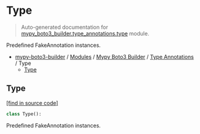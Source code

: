 # Type

> Auto-generated documentation for [mypy_boto3_builder.type_annotations.type](https://github.com/vemel/mypy_boto3_builder/blob/master/mypy_boto3_builder/type_annotations/type.py) module.

Predefined FakeAnnotation instances.

- [mypy-boto3-builder](../../README.md#mypy_boto3_builder) / [Modules](../../MODULES.md#mypy-boto3-builder-modules) / [Mypy Boto3 Builder](../index.md#mypy-boto3-builder) / [Type Annotations](index.md#type-annotations) / Type
    - [Type](#type)

## Type

[[find in source code]](https://github.com/vemel/mypy_boto3_builder/blob/master/mypy_boto3_builder/type_annotations/type.py#L25)

```python
class Type():
```

Predefined FakeAnnotation instances.
